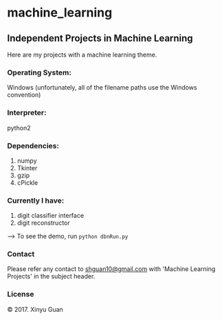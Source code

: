 # machine_learning
## Independent Projects in Machine Learning

Here are my projects with a machine learning theme.

### Operating System: 
Windows (unfortunately, all of the filename paths use the Windows convention)

### Interpreter: 
python2

### Dependencies: 
1. numpy
2. Tkinter
3. gzip
4. cPickle

### Currently I have: 
1. digit classifier interface
2. digit reconstructor

--> To see the demo, run `python dbnRun.py`

### Contact
Please refer any contact to <shguan10@gmail.com> with 'Machine Learning Projects' in the subject header.

### License
© 2017. Xinyu Guan
